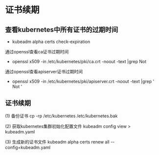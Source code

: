 # 证书续期
## 查看kubernetes中所有证书的过期时间
* kubeadm alpha certs check-expiration

通过openssl查看ca证书过期时间
* openssl x509 -in /etc/kubernetes/pki/ca.crt -noout -text |grep Not

通过openssl查看apiserver证书过期时间
* openssl x509 -in /etc/kubernetes/pki/apiserver.crt -noout -text |grep ' Not '

## 证书续期
(1) 备份证书
cp -rp /etc/kubernetes /etc/kubernetes.bak

(2) 获取kubernetes集群初始化配置文件
kubeadm config view > kubeadm.yaml

(3) 生成新的证书文件
kubeadm alpha certs renew all --config=kubeadm.yaml
